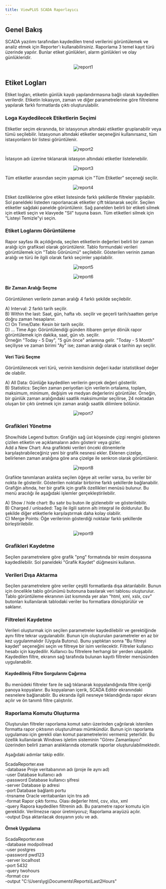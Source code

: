 ```yaml
---
title: ViewPLUS SCADA Raporlayıcı
--- 
```


## Genel Bakış

SCADA yazılımı tarafından kaydedilen trend verilerini görüntülemek ve analiz etmek için Reporter'ı kullanabilirsiniz. Raporlama 3 temel kayıt türü üzerinde yapılır. Bunlar etiket günlükleri, alarm günlükleri ve olay günlükleridir.

<center>

![report1](/img/report1.png)

</center>

## Etiket Logları

Etiket logları, etiketin günlük kaydı yapılandırmasına bağlı olarak kaydedilen verilerdir. Etiketin lokasyon, zaman ve diğer parametrelerine göre filtreleme yapılarak farklı formatlarda çıktı oluşturulabilir.

### Loga Kaydedilecek Etiketlerin Seçimi

Etiketler seçim ekranında, bir istasyonun altındaki etiketler gruplanabilir veya tümü seçilebilir. İstasyonun altındaki etiketler seçeneğini kullanırsanız, tüm istasyonların bir listesi görüntülenir.

<center>

![report2](/img/report2.png)

</center>

İstasyon adı üzerine tıklanarak istasyon altındaki etiketler listelenebilir.

<center>

![report3](/img/report3.png)

</center>

Tüm etiketler arasından seçim yapmak için "Tüm Etiketler" seçeneği seçilir.

<center>

![report4](/img/report4.png)

</center>

Etiket özelliklerine göre etiket listesinde farklı şekillerde filtreler yapılabilir. Sol paneldeki listeden raporlanacak etiketler çift tıklanarak seçilir. Seçilen etiketler sağdaki panelde görüntülenir. Sağ panelden belirli bir etiketi silmek için etiketi seçin ve klavyede "Sil" tuşuna basın. Tüm etiketleri silmek için "Listeyi Temizle"yi seçin.

### Etiket Loglarını Görüntüleme

Rapor sayfası ilk açıldığında, seçilen etiketlerin değerleri belirli bir zaman aralığı için grafiksel olarak görüntülenir. Tablo formundaki verileri görüntülemek için "Tablo Görünümü" seçilebilir. Gösterilen verinin zaman aralığı ve türü ile ilgili olarak farklı seçimler yapılabilir.

<center>

![report5](/img/report5.png)

</center>


<center>

![report6](/img/report6.png)

</center>

#### Bir Zaman Aralığı Seçme

Görüntülenen verilerin zaman aralığı 4 farklı şekilde seçilebilir.

A) Interval: 2 farklı tarih seçilir.   
B) Within the last:  Saat, gün, hafta vb. seçilir ve geçerli tarih/saatten geriye doğru zaman hesaplanır.   
C) On Time/Date: Kesin bir tarih seçilir.   
D) ... Time Ago: Görüntülendiği günden itibaren geriye dönük rapor görüntülemek için dakika, saat, gün vb. seçilir.   
Örneğin "Today - 5 Day", "5 gün önce" anlamına gelir. "Today - 5 Month" seçiliyse ve zaman birimi "Ay" ise; zaman aralığı olarak o tarihin ayı seçilir.

#### Veri Türü Seçme

Görüntülenecek veri türü, verinin kendisinin değeri kadar istatistiksel değer de olabilir.

A) All Data: Günlüğe kaydedilen verilerin gerçek değeri gösterilir.    
B) Statistics: Seçilen zaman periyotları için verilerin ortalama, toplam, maksimum, minimum, değişim ve medyan değerlerini görüntüler. Örneğin, bir günlük zaman aralığındaki saatlik maksimumlar seçilirse, 24 noktadan oluşan bir çıktı üretmek için zaman aralığı saatlik dilimlere bölünür.

<center>

![report7](/img/report7.png)

</center>

### Grafikleri Yönetme

Show/hide Legend button: Grafiğin sağ üst köşesinde çizgi rengini gösteren çizilen etiketin ve açıklamaların adını gösterir veya gizler.        
Add a New Chart: Ana grafikteki verileri önceki dönemlerle karşılaştırabileceğiniz yeni bir grafik nesnesi ekler. Eklenen çizelge, belirlenen zaman aralığına göre ana çizelge ile senkron olarak görüntülenir.    

<center>

![report8](/img/report8.png)

</center>

Grafikte tanımlanan aralıkta seçilen öğeye ait veriler varsa, bu veriler bir nokta ile gösterilir. Gösterilen noktalar birbirine farklı şekillerde bağlanabilir. Grafiğin altında, her bir grafik için grafik özellikleri menüsü bulunur. Bu menü aracılığı ile aşağıdaki işlemler gerçekleştirilebilir.

A) Show / hide chart: Bu satır bu buton ile gizlenebilir ve gösterilebilir.     
B) Charged / unloaded: Tag ile ilgili satırın altı integral ile doldurulur. Bu şekilde diğer etiketlerle karşılaştırmak daha kolay olabilir.        
C) Merge Points: Öğe verilerinin gösterdiği noktalar farklı şekillerde birleştirilebilir.           

<center>

![report9](/img/report9.png)

</center>

### Grafikleri Kaydetme

Seçilen parametrelere göre grafik "png" formatında bir resim dosyasına kaydedilebilir. Sol paneldeki "Grafik Kaydet" düğmesini kullanın.     

### Verileri Dışa Aktarma  

Seçilen parametrelere göre veriler çeşitli formatlarda dışa aktarılabilir. Bunun için öncelikle tablo görünümü butonuna basılarak veri tablosu oluşturulur. Tablo görüntüleme ekranının üst kısmında yer alan "html, xml, xslx, csv" butonları kullanılarak tablodaki veriler bu formatlara dönüştürülür ve saklanır.

### Filtreleri Kaydetme

Verileri oluşturmak için seçilen parametreler kaydedilebilir ve gerektiğinde aynı filtre tekrar uygulanabilir. Bunun için oluşturulan parametreler en az bir kez uygulanmalıdır (Uygula Butonu). Bunu yaptıktan sonra "Bu filtreyi kaydet" seçeneğini seçin ve filtreye bir isim verilecektir. Filtreler kullanıcı hesabı için kaydedilir. Kullanıcı bu filtrelere herhangi bir yerden ulaşabilir. Kaydedilen filtre, ekranın sağ tarafında bulunan kayıtlı filtreler menüsünden uygulanabilir.

#### Kaydedilmiş Filtre Sorgularını Çağırma

Bu menüdeki filtreler fare ile sağ tıklanarak kopyalandığında filtre içeriği panoya kopyalanır. Bu kopyalanan içerik, SCADA Editör ekranındaki nesnelere bağlanabilir. Bu ekranda ilgili nesneye tıklandığında rapor ekranı açılır ve ön tanımlı filtre çalıştırılır.

### Raporlama Komutu Oluşturma

Oluşturulan filtreler raporlama komut satırı üzerinden çağrılarak istenilen formatta rapor çıktısının oluşturulması mümkündür. Bunun için raporlama uygulaması için gerekli olan komut parametrelerini vermeniz yeterlidir. Bu özellik kullanılarak Windows işletim sisteminin "Görev Zamanlayıcı" üzerinden belirli zaman aralıklarında otomatik raporlar oluşturulabilmektedir.

Aşağıdaki adımlar takip edilir.

ScadaReporter.exe     
-database  Proje veritabanının adı (proje ile aynı ad)   
-user      Database kullanıcı adı    
-password  Database kullanıcı şifresi    
-server    Database ip adresi        
-port      Database bağlantı portu    
-tnsname   Oracle veritabanları için tns adı    
-format    Rapor çıktı formu. Olası değerler html, csv, xlsx, xml   
-query     Rapora kaydedilen filtrenin adı. Bu parametre rapor komutu için gereklidir. Verilmezse rapor üretmiyoruz; Raporlama arayüzü açılır.        
-output    Dışa aktarılacak dosyanın yolu ve adı.   

#### Örnek Uygulama

ScadaReporter.exe   
-database modpollread    
-user postgres     
-password pwd123     
-server localhost     
-port 5432     
-query twohours     
-format csv     
-output "C:\Users\yg\Documents\Reports\Last2Hours"     
 
